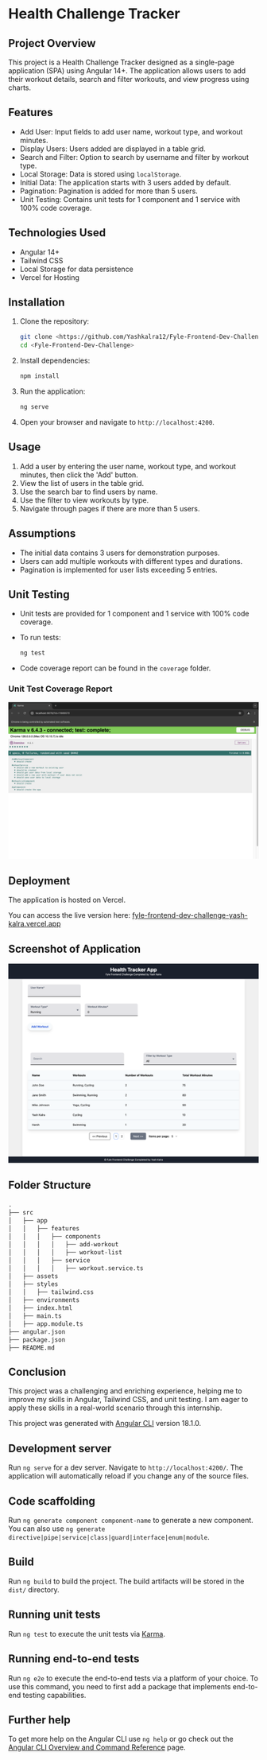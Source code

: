 # Health Challenge Tracker

## Project Overview

This project is a Health Challenge Tracker designed as a single-page application (SPA) using Angular 14+. The application allows users to add their workout details, search and filter workouts, and view progress using charts.

## Features

- Add User: Input fields to add user name, workout type, and workout minutes.
- Display Users: Users added are displayed in a table grid.
- Search and Filter: Option to search by username and filter by workout type.
- Local Storage: Data is stored using `localStorage`.
- Initial Data: The application starts with 3 users added by default.
- Pagination: Pagination is added for more than 5 users.
- Unit Testing: Contains unit tests for 1 component and 1 service with 100% code coverage.

## Technologies Used

- Angular 14+
- Tailwind CSS
- Local Storage for data persistence
- Vercel for Hosting

## Installation

1. Clone the repository:
   ```bash
   git clone <https://github.com/Yashkalra12/Fyle-Frontend-Dev-Challenge>
   cd <Fyle-Frontend-Dev-Challenge>
   ```

2. Install dependencies:
   ```bash
   npm install
   ```

3. Run the application:
   ```bash
   ng serve
   ```

4. Open your browser and navigate to `http://localhost:4200`.

## Usage

1. Add a user by entering the user name, workout type, and workout minutes, then click the 'Add' button.
2. View the list of users in the table grid.
3. Use the search bar to find users by name.
4. Use the filter to view workouts by type.
5. Navigate through pages if there are more than 5 users.

## Assumptions

- The initial data contains 3 users for demonstration purposes.
- Users can add multiple workouts with different types and durations.
- Pagination is implemented for user lists exceeding 5 entries.

## Unit Testing

- Unit tests are provided for 1 component and 1 service with 100% code coverage.
- To run tests:
  ```bash
  ng test
  ```

- Code coverage report can be found in the `coverage` folder.

### Unit Test Coverage Report

![Unit Test Coverage Report](./public/screenshot.jpeg)


## Deployment

The application is hosted on Vercel.

You can access the live version here:
[fyle-frontend-dev-challenge-yash-kalra.vercel.app](https://fyle-frontend-dev-challenge.vercel.app/)


## Screenshot of Application

![Application Screenshot](./public/HealthChallengeTracker.jpeg)


## Folder Structure

```
.
├── src
│   ├── app
│   │   ├── features
│   │   │   ├── components
│   │   │   │   ├── add-workout
│   │   │   │   ├── workout-list
│   │   │   ├── service
│   │   │   │   ├── workout.service.ts
│   ├── assets
│   ├── styles
│   │   ├── tailwind.css
│   ├── environments
│   ├── index.html
│   ├── main.ts
│   ├── app.module.ts
├── angular.json
├── package.json
├── README.md

```

## Conclusion

This project was a challenging and enriching experience, helping me to improve my skills in Angular, Tailwind CSS, and unit testing. I am eager to apply these skills in a real-world scenario through this internship.


This project was generated with [Angular CLI](https://github.com/angular/angular-cli) version 18.1.0.

## Development server

Run `ng serve` for a dev server. Navigate to `http://localhost:4200/`. The application will automatically reload if you change any of the source files.

## Code scaffolding

Run `ng generate component component-name` to generate a new component. You can also use `ng generate directive|pipe|service|class|guard|interface|enum|module`.

## Build

Run `ng build` to build the project. The build artifacts will be stored in the `dist/` directory.

## Running unit tests

Run `ng test` to execute the unit tests via [Karma](https://karma-runner.github.io).

## Running end-to-end tests

Run `ng e2e` to execute the end-to-end tests via a platform of your choice. To use this command, you need to first add a package that implements end-to-end testing capabilities.

## Further help

To get more help on the Angular CLI use `ng help` or go check out the [Angular CLI Overview and Command Reference](https://angular.dev/tools/cli) page.
